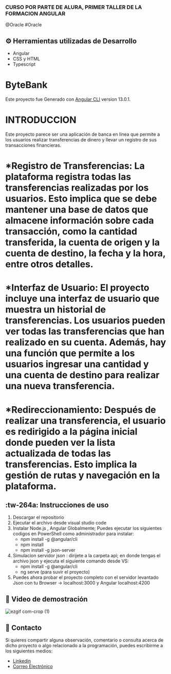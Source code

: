 ### CURSO POR PARTE DE ALURA, PRIMER TALLER DE LA FORMACION ANGULAR 
@Oracle #Oracle
## ⚙️ Herramientas utilizadas de Desarrollo
- Angular
- CSS y HTML
- Typescript
# ByteBank

Este proyecto fue Generado con  [Angular CLI](https://github.com/angular/angular-cli) version 13.0.1.
# INTRODUCCION
  Este proyecto parece ser una aplicación de banca en línea que permite a los usuarios realizar transferencias de dinero y llevar un registro de sus transacciones    financieras. 
# *Registro de Transferencias: La plataforma registra todas las transferencias realizadas por los usuarios. Esto implica que se debe mantener una base de datos que almacene información sobre cada transacción, como la cantidad transferida, la cuenta de origen y la cuenta de destino, la fecha y la hora, entre otros detalles.

# *Interfaz de Usuario: El proyecto incluye una interfaz de usuario que muestra un historial de transferencias. Los usuarios pueden ver todas las transferencias que han realizado en su cuenta. Además, hay una función que permite a los usuarios ingresar una cantidad y una cuenta de destino para realizar una nueva transferencia.

# *Redireccionamiento: Después de realizar una transferencia, el usuario es redirigido a la página inicial donde pueden ver la lista actualizada de todas las transferencias. Esto implica la gestión de rutas y navegación en la plataforma.

## :tw-264a: Instrucciones de uso
1. Descargar el repositorio
2. Ejecutar el archivo desde visual studio code
3. Instalar Node.js , Angular Globalmente; Puedes ejecutar los siguientes codigos en PowerShell como administrador para instalar:
    - npm install -g @angular/cli
    - npm install
    - npm install -g json-server
4. Simulacion servidor json : dirijete a la carpeta api; en donde tengas el archivo json  y ejecuta el siguiente comando desde VS:
    - npm install -g @angular/cli
    - ng serve    (para suvir el proyecto)
5. Puedes ahora probar el proyecto completo con el servidor levantado Json con tu Browser -> localhost:3000 y Angular localhost:4200

## 🎥 Video de demostración


![ezgif com-crop (1)](https://github.com/Comando562/Encriptador_Texto/assets/119273389/7a18f73f-4442-4f17-a951-5f2bbf7fa9f7)

## 👤 Contacto
Si quieres compartir alguna observación, comentario o consulta acerca de dicho proyecto o algo relacionado a la programación, puedes escribirme a los siguientes medios: 
- [Linkedin](https://www.linkedin.com/in/leonardo562/)
- [Correo Electrónico](mailto:leo.moya562@gmail.com)

